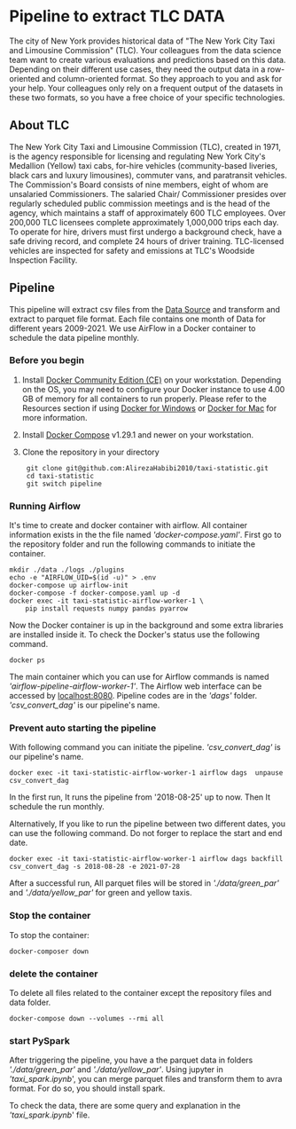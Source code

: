 # Pipeline to extract TLC DATA

The city of New York provides historical data of "The New York City Taxi and Limousine Commission" (TLC). Your colleagues from the data science team want to create various evaluations and predictions based on this data. Depending on their different use cases, they need the output data in a row-oriented and column-oriented format. So they approach to you and ask for your help. Your colleagues only rely on a frequent output of the datasets in these two formats, so you have a free choice of your specific technologies.

 ##  About TLC
The New York City Taxi and Limousine Commission (TLC), created in 1971, is the agency responsible for licensing and regulating New York City's Medallion (Yellow) taxi cabs, for-hire vehicles (community-based liveries, black cars and luxury limousines), commuter vans, and paratransit vehicles. The Commission's Board consists of nine members, eight of whom are unsalaried Commissioners. The salaried Chair/ Commissioner presides over regularly scheduled public commission meetings and is the head of the agency, which maintains a staff of approximately 600 TLC employees.
Over 200,000 TLC licensees complete approximately 1,000,000 trips each day. To operate for hire, drivers must first undergo a background check, have a safe driving record, and complete 24 hours of driver training. TLC-licensed vehicles are inspected for safety and emissions at TLC's Woodside Inspection Facility.


  ## Pipeline
 This pipeline will extract csv files from the [Data Source](https://www1.nyc.gov/site/tlc/about/tlc-trip-record-data.page) and transform and extract to parquet file format. Each file contains one month of Data for different years 2009-2021.
 We use AirFlow in a Docker container to schedule the data pipeline monthly.


### Before you begin
1.  Install  [Docker Community Edition (CE)](https://docs.docker.com/engine/installation/)  on your workstation. Depending on the OS, you may need to configure your Docker instance to use 4.00 GB of memory for all containers to run properly. Please refer to the Resources section if using  [Docker for Windows](https://docs.docker.com/docker-for-windows/#resources)  or  [Docker for Mac](https://docs.docker.com/docker-for-mac/#resources)  for more information.
2.  Install  [Docker Compose](https://docs.docker.com/compose/install/)  v1.29.1 and newer on your workstation.
3. Clone the repository in your directory

        git clone git@github.com:AlirezaHabibi2010/taxi-statistic.git
        cd taxi-statistic
        git switch pipeline

 ### Running Airflow
It's time to create and docker container with airflow. All container information exists in the the file named *'docker-compose.yaml'*. First go to the repository folder and run the following commands to initiate the container.


    mkdir ./data ./logs ./plugins
    echo -e "AIRFLOW_UID=$(id -u)" > .env
    docker-compose up airflow-init
    docker-compose -f docker-compose.yaml up -d
    docker exec -it taxi-statistic-airflow-worker-1 \
	    pip install requests numpy pandas pyarrow

Now the Docker container is up in the background and some extra libraries are installed inside it. To check the Docker's status use the following command.

    docker ps

The main container which you can use for Airflow commands is named *'airflow-pipeline-airflow-worker-1'*. The Airflow web interface can be accessed by [localhost:8080](http://localhost:8080/home). Pipeline codes are in the *'dags'* folder. *'csv_convert_dag'* is our pipeline's name.

### Prevent auto starting the pipeline
With following command you can initiate the pipeline. *'csv_convert_dag'* is our pipeline's name.

    docker exec -it taxi-statistic-airflow-worker-1 airflow dags  unpause csv_convert_dag

In the first run, It runs the pipeline from '2018-08-25' up to now. Then It schedule the run monthly.

Alternatively, If you like to run the pipeline between two different dates, you can use the following command. Do not forger to replace the start and end date.

    docker exec -it taxi-statistic-airflow-worker-1 airflow dags backfill csv_convert_dag -s 2018-08-28 -e 2021-07-28

 After a successful run, All parquet files will be stored in *'./data/green_par'* and *'./data/yellow_par'* for green and yellow taxis.

### Stop the container
To stop the container:

	docker-composer down

### delete the container
 To delete all files related to the container except the repository files and data folder.

	docker-compose down --volumes --rmi all

### start PySpark
 After triggering the pipeline, you have a the parquet data in folders *'./data/green_par'* and *'./data/yellow_par'*.
 Using jupyter in *'taxi_spark.ipynb*', you can merge parquet files and transform them to avra format. For do so, you should install  spark.

 To check the data, there are some query and explanation in the *'taxi_spark.ipynb*' file.
